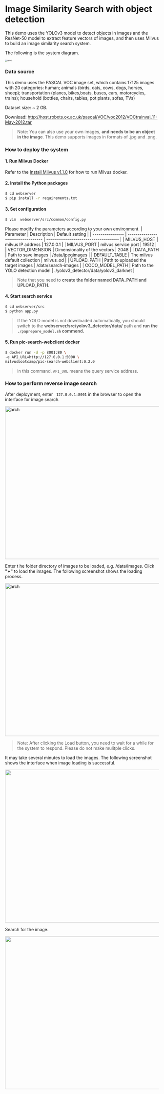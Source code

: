 # Image Similarity Search with object detection

This demo uses the YOLOv3 model to detect objects in images and the ResNet-50 model to extract feature vectors of images, and then uses Milvus to build an image similarity search system.

The following is the system diagram.

<img src="pic\demo1.png" alt="demo1" style="zoom:40%;" />

### Data source

This demo uses the PASCAL VOC image set, which contains 17125 images with 20 categories: human; animals (birds, cats, cows, dogs, horses, sheep); transportation (planes, bikes,boats, buses, cars, motorcycles, trains); household (bottles, chairs, tables, pot plants, sofas, TVs)

Dataset size: ~ 2 GB.

Download: http://host.robots.ox.ac.uk/pascal/VOC/voc2012/VOCtrainval_11-May-2012.tar

> Note: You can also use your own images, **and needs to be an object in the image**. This demo supports images in formats of .jpg and .png.

### How to deploy the system

#### 1. Run Milvus Docker

Refer to the [Install Milvus v1.1.0](https://milvus.io/docs/v1.1.0/milvus_docker-cpu.md) for how to run Milvus docker.

#### **2. Install the Python packages**

```bash
$ cd webserver
$ pip install -r requirements.txt
```
#### 3. Set configuration

```bash
$ vim  webserver/src/common/config.py
```
Please modify the parameters according to your own environment.
| Parameter        | Description                        | Default setting                       |
| ---------------- | ---------------------------------- | ------------------------------------- |
| MILVUS_HOST      | milvus IP address                  | 127.0.0.1                             |
| MILVUS_PORT      | milvus service port                | 19512                                 |
| VECTOR_DIMENSION | Dimensionality of the vectors      | 2048                                  |
| DATA_PATH        | Path to save images                | /data/jpegimages                      |
| DEFAULT_TABLE    | The milvus default collection      | milvus_od                             |
| UPLOAD_PATH      | Path to uploaded the target images | /data/search-images                   |
| COCO_MODEL_PATH  | Path to the YOLO detection model   | ./yolov3_detector/data/yolov3_darknet |

> Note that you need to **create the folder named DATA_PATH and UPLOAD_PATH.**

#### 4. Start search service

```bash
$ cd webserver/src
$ python app.py
```
>  If the YOLO model is not downloaded automatically, you should switch to the **webserver/src/yolov3_detector/data/** path and **run the `./paprepare_model.sh` commend.**

#### 5. Run pic-search-webclient docker

```bash
$ docker run -d -p 8001:80 \
-e API_URL=http://127.0.0.1:5000 \
milvusbootcamp/pic-search-webclient:0.2.0
```

> In this command, `API_URL` means the query service address.

### How to perform reverse image search

After deployment, enter ` 127.0.0.1:8001` in the browser to open the interface for image search. 

<img src="pic/web4.png" width = "650" height = "500" alt="arch" align=center />

Enter t he folder directory of images to be loaded, e.g. /data/images. Click **"+"** to load the images. The following screenshot shows the loading process.

<img src="pic/web0.png" width = "650" height = "500" alt="arch" align=center  />

> Note: After clicking the Load button, you need to wait for a while for the system to respond. Please do not make mulitple clicks.

It may take several minutes to load the images. The following screenshot shows the interface when image loading is successful.

<img src="pic\web3 .png" width = "650" height = "500" />

Search for the image.

<img src="pic/web5.png"  width = "650" height = "500" />

